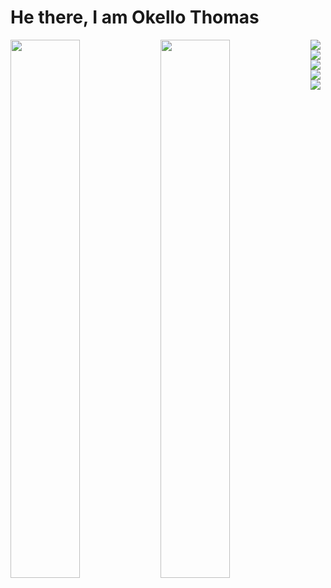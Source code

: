 # He there, I am Okello Thomas 

<img align="left" width="47%" src="https://github-readme-stats.vercel.app/api?username=okellothomas&show_icons=true&theme=radical"/>
<!-- ![Anurag's GitHub stats](https://github-readme-stats.vercel.app/api?username=okellothomas&show_icons=true&theme=radical) -->

<img align="left" width="47%"  src="https://github-readme-stats.vercel.app/api/top-langs/?username=okellothomas&layout=compact" />



<img align="left" src="https://img.shields.io/badge/kotlin-%237F52FF.svg?style=for-the-badge&logo=kotlin&logoColor=white"/>

<img align="left" src="https://img.shields.io/badge/java-%23ED8B00.svg?style=for-the-badge&logo=java&logoColor=white"/>

<img align="left" src="https://img.shields.io/badge/javascript-%23323330.svg?style=for-the-badge&logo=javascript&logoColor=%23F7DF1E"/>

<img align="left" src="https://img.shields.io/badge/react-%2320232a.svg?style=for-the-badge&logo=react&logoColor=%2361DAFB"/>

<img align="left" src="https://img.shields.io/badge/python-3670A0?style=for-the-badge&logo=python&logoColor=ffdd54"/>

